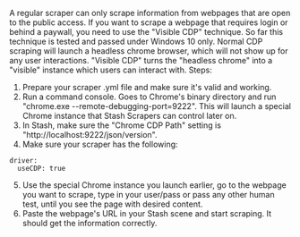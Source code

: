 A regular scraper can only scrape information from webpages that are open to the public access. If you want to scrape a webpage that requires login or behind a paywall, you need to use the "Visible CDP" technique. So far this technique is tested and passed under Windows 10 only.
Normal CDP scraping will launch a headless chrome browser, which will not show up for any user interactions. "Visible CDP" turns the "headless chrome" into a "visible" instance which users can interact with.
Steps:
1. Prepare your scraper .yml file and make sure it's valid and working.
2. Run a command console. Goes to Chrome's binary directory and run "chrome.exe --remote-debugging-port=9222". This will launch a special Chrome instance that Stash Scrapers can control later on.
3. In Stash, make sure the "Chrome CDP Path" setting is "http://localhost:9222/json/version".
4. Make sure your scraper has the following:
```
driver:
  useCDP: true
```
5. Use the special Chrome instance you launch earlier, go to the webpage you want to scrape, type in your user/pass or pass any other human test, until you see the page with desired content.
6. Paste the webpage's URL in your Stash scene and start scraping. It should get the information correctly.